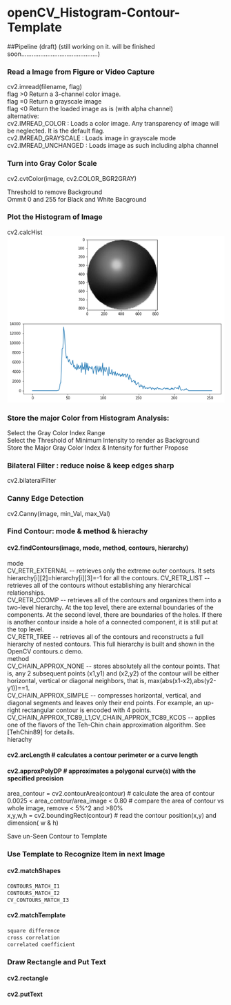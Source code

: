 # openCV_Histogram-Contour-Template

##Pipeline (draft)
(still working on it. will be finished soon............................................)  
### Read a Image from Figure or Video Capture  
cv2.imread(filename, flag)  
flag >0 Return a 3-channel color image.  
flag =0 Return a grayscale image  
flag <0 Return the loaded image as is (with alpha channel)  
alternative:  
    cv2.IMREAD_COLOR : Loads a color image. Any transparency of image will be neglected. It is the default flag.  
    cv2.IMREAD_GRAYSCALE : Loads image in grayscale mode  
    cv2.IMREAD_UNCHANGED : Loads image as such including alpha channel  


### Turn into Gray Color Scale  
cv2.cvtColor(image, cv2.COLOR_BGR2GRAY)  

Threshold to remove Background  
Ommit 0 and 255 for Black and White Bacground   

### Plot the Histogram of Image  
cv2.calcHist  
![](images/Histogram_01_Sphere.png)  
  

### Store the major Color from Histogram Analysis:  
  Select the Gray Color Index Range  
  Select the Threshold of Minimum Intensity to render as Background  
  Store the Major Gray Color Index & Intensity for further Propose  
### Bilateral Filter : reduce noise & keep edges sharp 
cv2.bilateralFilter  
  
### Canny Edge Detection 
cv2.Canny(image, min_Val, max_Val)  

### Find Contour: mode & method & hierachy 
#### cv2.findContours(image, mode, method, contours, hierarchy) 
mode  
CV_RETR_EXTERNAL -- retrieves only the extreme outer contours. It sets hierarchy[i][2]=hierarchy[i][3]=-1 for all the contours.
CV_RETR_LIST -- retrieves all of the contours without establishing any hierarchical relationships.  
CV_RETR_CCOMP -- retrieves all of the contours and organizes them into a two-level hierarchy. At the top level, there are external boundaries of the components. At the second level, there are boundaries of the holes. If there is another contour inside a hole of a connected component, it is still put at the top level.  
CV_RETR_TREE -- retrieves all of the contours and reconstructs a full hierarchy of nested contours. This full hierarchy is built and shown in the OpenCV contours.c demo.  
method  
CV_CHAIN_APPROX_NONE -- stores absolutely all the contour points. That is, any 2 subsequent points (x1,y1) and (x2,y2) of the contour will be either horizontal, vertical or diagonal neighbors, that is, max(abs(x1-x2),abs(y2-y1))==1.  
CV_CHAIN_APPROX_SIMPLE -- compresses horizontal, vertical, and diagonal segments and leaves only their end points. For example, an up-right rectangular contour is encoded with 4 points.  
CV_CHAIN_APPROX_TC89_L1,CV_CHAIN_APPROX_TC89_KCOS -- applies one of the flavors of the Teh-Chin chain approximation algorithm. See [TehChin89] for details.  
hierachy  
   
 #### cv2.arcLength  # calculates a contour perimeter or a curve length  
 #### cv2.approxPolyDP  # approximates a polygonal curve(s) with the specified precision  
 area_contour = cv2.contourArea(contour)  # calculate the area of contour  
 0.0025 < area_contour/area_image < 0.80  # compare the area of contour vs whole image, remove < 5%^2 and >80%  
 x,y,w,h = cv2.boundingRect(contour)  # read the contour position(x,y) and dimension( w & h)

Save un-Seen Contour to Template  
### Use Template to Recognize Item in next Image  
####  cv2.matchShapes  
    CONTOURS_MATCH_I1  
    CONTOURS_MATCH_I2  
    CV_CONTOURS_MATCH_I3  
####  cv2.matchTemplate  
    square difference  
    cross correlation  
    correlated coefficient  
### Draw Rectangle and Put Text  
####  cv2.rectangle  
####  cv2.putText 
  
